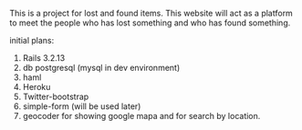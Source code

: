 This is a project for lost and found items. This website will act as a platform to meet the people who has lost something and who has found something.





initial plans: 
1. Rails 3.2.13 
2. db postgresql  (mysql in dev environment)
3. haml
4. Heroku 
5. Twitter-bootstrap
6. simple-form (will be used later)
7. geocoder for showing google mapa and for search by location.